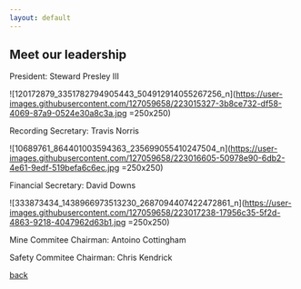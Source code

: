 ```yaml
---
layout: default
---
```


## Meet our leadership

President:
Steward Presley III

![120172879_3351782794905443_504912914055267256_n](https://user-images.githubusercontent.com/127059658/223015327-3b8ce732-df58-4069-87a9-0524e30a8c3a.jpg =250x250)



Recording Secretary:
Travis Norris

![10689761_864401003594363_235699055410247504_n](https://user-images.githubusercontent.com/127059658/223016605-50978e90-6db2-4e61-9edf-519befa6c6ec.jpg =250x250)



Financial Secretary:
David Downs 

![333873434_1438966973513230_2687094407422472861_n](https://user-images.githubusercontent.com/127059658/223017238-17956c35-5f2d-4863-9218-4047962d63b1.jpg =250x250)



Mine Commitee Chairman: 
Antoino Cottingham 




Safety Commitee Chairman:
Chris Kendrick 





[back](./)
